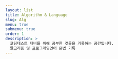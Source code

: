 ```yaml
---
layout: list
title: Algorithm & Language
slug: Alg
menu: true
submenu: true
order: 1
description: >
  코딩테스트 대비를 위해 공부한 것들을 기록하는 공간입니다.
  알고리즘 및 프로그래밍언어 문법 기록
---
```


